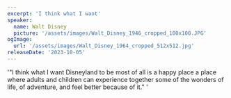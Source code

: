 ```yaml
---
excerpt: 'I think what I want'
speaker:
  name: Walt Disney
  picture: '/assets/images/Walt_Disney_1946_cropped_100x100.JPG'
ogImage:
  url: '/assets/images/Walt_Disney_1964_cropped_512x512.jpg'
releaseDate: '2023-10-05'
---
```


'"I think what I want Disneyland to be most of all is a happy place a place where adults and children can experience together some of the wonders of life, of adventure, and feel better because of it."'

